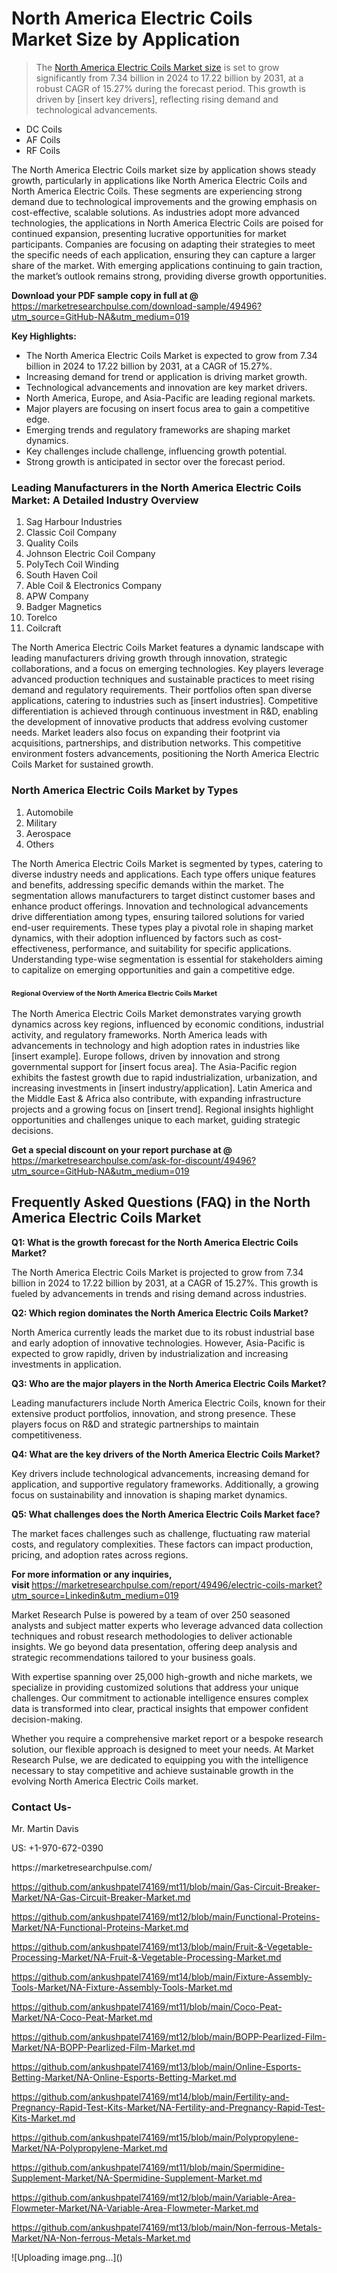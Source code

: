 <h1>North America Electric Coils Market&nbsp;Size by Application</h1><blockquote><p>The <a href="https://marketresearchpulse.com/download-sample/49496?utm_source=GitHub-NA&amp;utm_medium=019">North America Electric Coils Market size</a> is set to grow significantly from 7.34 billion in 2024 to 17.22 billion by 2031, at a robust CAGR of 15.27% during the forecast period. This growth is driven by [insert key drivers], reflecting rising demand and technological advancements.</p></blockquote><ul><li>DC Coils<li> AF Coils<li> RF Coils</li></ul><p>The North America Electric Coils market size by application shows steady growth, particularly in applications like North America Electric Coils and North America Electric Coils. These segments are experiencing strong demand due to technological improvements and the growing emphasis on cost-effective, scalable solutions. As industries adopt more advanced technologies, the applications in North America Electric Coils are poised for continued expansion, presenting lucrative opportunities for market participants. Companies are focusing on adapting their strategies to meet the specific needs of each application, ensuring they can capture a larger share of the market. With emerging applications continuing to gain traction, the market’s outlook remains strong, providing diverse growth opportunities.</p><p><strong>Download your PDF sample copy in full at @ </strong><a href="https://marketresearchpulse.com/download-sample/49496?utm_source=GitHub-NA&amp;utm_medium=019">https://marketresearchpulse.com/download-sample/49496?utm_source=GitHub-NA&amp;utm_medium=019</a></p><p><strong>Key Highlights: </strong></p><ul><li>The North America Electric Coils Market is expected to grow from 7.34 billion in 2024 to 17.22 billion by 2031, at a CAGR of 15.27%.</li><li>Increasing demand for trend or application is driving market growth.</li><li>Technological advancements and innovation are key market drivers.</li><li>North America, Europe, and Asia-Pacific are leading regional markets.</li><li>Major players are focusing on insert focus area to gain a competitive edge.</li><li>Emerging trends and regulatory frameworks are shaping market dynamics.</li><li>Key challenges include challenge, influencing growth potential.</li><li>Strong growth is anticipated in sector over the forecast period.</li></ul><h3>Leading Manufacturers in the North America Electric Coils Market: A Detailed Industry Overview</h3><ol><li>Sag Harbour Industries</li><li>Classic Coil Company</li><li>Quality Coils</li><li>Johnson Electric Coil Company</li><li>PolyTech Coil Winding</li><li>South Haven Coil</li><li>Able Coil & Electronics Company</li><li>APW Company</li><li>Badger Magnetics</li><li>Torelco</li><li>Coilcraft</li></ol><div class="flex max-w-full flex-col flex-grow"><div class="min-h-8 text-message flex w-full flex-col items-end gap-2 whitespace-normal break-words [.text-message+&amp;]:mt-5" dir="auto" data-message-author-role="assistant" data-message-id="fd8432e4-4910-450d-b182-61b7bfb0a01f" data-message-model-slug="gpt-4o"><div class="flex w-full flex-col gap-1 empty:hidden first:pt-[3px]"><div class="markdown prose w-full break-words dark:prose-invert light"><p>The North America Electric Coils Market features a dynamic landscape with leading manufacturers driving growth through innovation, strategic collaborations, and a focus on emerging technologies. Key players leverage advanced production techniques and sustainable practices to meet rising demand and regulatory requirements. Their portfolios often span diverse applications, catering to industries such as [insert industries]. Competitive differentiation is achieved through continuous investment in R&amp;D, enabling the development of innovative products that address evolving customer needs. Market leaders also focus on expanding their footprint via acquisitions, partnerships, and distribution networks. This competitive environment fosters advancements, positioning the North America Electric Coils Market for sustained growth.</p></div></div></div></div><h3>North America Electric Coils Market by Types</h3><ol><li>Automobile<li> Military<li> Aerospace<li> Others</li></ol><div class="flex max-w-full flex-col flex-grow"><div class="min-h-8 text-message flex w-full flex-col items-end gap-2 whitespace-normal break-words [.text-message+&amp;]:mt-5" dir="auto" data-message-author-role="assistant" data-message-id="084470be-0bb7-4664-bddf-5156b4f41249" data-message-model-slug="gpt-4o-mini"><div class="flex w-full flex-col gap-1 empty:hidden first:pt-[3px]"><div class="markdown prose w-full break-words dark:prose-invert light"><p>The North America Electric Coils Market is segmented by types, catering to diverse industry needs and applications. Each type offers unique features and benefits, addressing specific demands within the market. The segmentation allows manufacturers to target distinct customer bases and enhance product offerings. Innovation and technological advancements drive differentiation among types, ensuring tailored solutions for varied end-user requirements. These types play a pivotal role in shaping market dynamics, with their adoption influenced by factors such as cost-effectiveness, performance, and suitability for specific applications. Understanding type-wise segmentation is essential for stakeholders aiming to capitalize on emerging opportunities and gain a competitive edge.</p></div></div></div></div><h3><span style="font-size: 11px;">Regional Overview of the North America Electric Coils Market</span></h3><div class="flex max-w-full flex-col flex-grow"><div class="min-h-8 text-message flex w-full flex-col items-end gap-2 whitespace-normal break-words [.text-message+&amp;]:mt-5" dir="auto" data-message-author-role="assistant" data-message-id="e9038762-ce64-4e30-91c9-9bd413514231" data-message-model-slug="gpt-4o-mini"><div class="flex w-full flex-col gap-1 empty:hidden first:pt-[3px]"><div class="markdown prose w-full break-words dark:prose-invert light"><p>The North America Electric Coils Market demonstrates varying growth dynamics across key regions, influenced by economic conditions, industrial activity, and regulatory frameworks. North America leads with advancements in technology and high adoption rates in industries like [insert example]. Europe follows, driven by innovation and strong governmental support for [insert focus area]. The Asia-Pacific region exhibits the fastest growth due to rapid industrialization, urbanization, and increasing investments in [insert industry/application]. Latin America and the Middle East &amp; Africa also contribute, with expanding infrastructure projects and a growing focus on [insert trend]. Regional insights highlight opportunities and challenges unique to each market, guiding strategic decisions.</p></div></div></div></div><p><strong>Get a special discount on your report purchase at @ </strong><a href="https://marketresearchpulse.com/ask-for-discount/49496?utm_source=GitHub-NA&amp;utm_medium=019">https://marketresearchpulse.com/ask-for-discount/49496?utm_source=GitHub-NA&amp;utm_medium=019</a></p><h2>Frequently Asked Questions (FAQ) in the North America Electric Coils Market</h2><p><strong>Q1: What is the growth forecast for the North America Electric Coils Market?</strong></p><p>The North America Electric Coils Market is projected to grow from 7.34 billion in 2024 to 17.22 billion by 2031, at a CAGR of 15.27%. This growth is fueled by advancements in trends and rising demand across industries.</p><p><strong>Q2: Which region dominates the North America Electric Coils Market?</strong></p><p>North America currently leads the market due to its robust industrial base and early adoption of innovative technologies. However, Asia-Pacific is expected to grow rapidly, driven by industrialization and increasing investments in application.</p><p><strong>Q3: Who are the major players in the North America Electric Coils Market?</strong></p><p>Leading manufacturers include North America Electric Coils, known for their extensive product portfolios, innovation, and strong presence. These players focus on R&amp;D and strategic partnerships to maintain competitiveness.</p><p><strong>Q4: What are the key drivers of the North America Electric Coils Market?</strong></p><p>Key drivers include technological advancements, increasing demand for application, and supportive regulatory frameworks. Additionally, a growing focus on sustainability and innovation is shaping market dynamics.</p><p><strong>Q5: What challenges does the North America Electric Coils Market face?</strong></p><p>The market faces challenges such as challenge, fluctuating raw material costs, and regulatory complexities. These factors can impact production, pricing, and adoption rates across regions.</p><p><strong>For more information or any inquiries, visit&nbsp;</strong><a href="https://marketresearchpulse.com/report/49496/electric-coils-market?utm_source=Linkedin&utm_medium=019">https://marketresearchpulse.com/report/49496/electric-coils-market?utm_source=Linkedin&utm_medium=019</a></p><p>Market Research Pulse is powered by a team of over 250 seasoned analysts and subject matter experts who leverage advanced data collection techniques and robust research methodologies to deliver actionable insights. We go beyond data presentation, offering deep analysis and strategic recommendations tailored to your business goals.</p><p>With expertise spanning over 25,000 high-growth and niche markets, we specialize in providing customized solutions that address your unique challenges. Our commitment to actionable intelligence ensures complex data is transformed into clear, practical insights that empower confident decision-making.</p><p>Whether you require a comprehensive market report or a bespoke research solution, our flexible approach is designed to meet your needs. At Market Research Pulse, we are dedicated to equipping you with the intelligence necessary to stay competitive and achieve sustainable growth in the evolving North America Electric Coils market.</p><h3><strong>Contact Us-</strong></h3><p>Mr. Martin Davis</p><p>US: +1-970-672-0390</p><p>https://marketresearchpulse.com/</p><p><a href="https://github.com/ankushpatel74169/mt11/blob/main/Gas-Circuit-Breaker-Market/NA-Gas-Circuit-Breaker-Market.md">https://github.com/ankushpatel74169/mt11/blob/main/Gas-Circuit-Breaker-Market/NA-Gas-Circuit-Breaker-Market.md</a></p><p><a href="https://github.com/ankushpatel74169/mt12/blob/main/Functional-Proteins-Market/NA-Functional-Proteins-Market.md">https://github.com/ankushpatel74169/mt12/blob/main/Functional-Proteins-Market/NA-Functional-Proteins-Market.md</a></p><p><a href="https://github.com/ankushpatel74169/mt13/blob/main/Fruit-&-Vegetable-Processing-Market/NA-Fruit-&-Vegetable-Processing-Market.md">https://github.com/ankushpatel74169/mt13/blob/main/Fruit-&-Vegetable-Processing-Market/NA-Fruit-&-Vegetable-Processing-Market.md</a></p><p><a href="https://github.com/ankushpatel74169/mt14/blob/main/Fixture-Assembly-Tools-Market/NA-Fixture-Assembly-Tools-Market.md">https://github.com/ankushpatel74169/mt14/blob/main/Fixture-Assembly-Tools-Market/NA-Fixture-Assembly-Tools-Market.md</a></p><p><a href="https://github.com/ankushpatel74169/mt11/blob/main/Coco-Peat-Market/NA-Coco-Peat-Market.md">https://github.com/ankushpatel74169/mt11/blob/main/Coco-Peat-Market/NA-Coco-Peat-Market.md</a></p><p><a href="https://github.com/ankushpatel74169/mt12/blob/main/BOPP-Pearlized-Film-Market/NA-BOPP-Pearlized-Film-Market.md">https://github.com/ankushpatel74169/mt12/blob/main/BOPP-Pearlized-Film-Market/NA-BOPP-Pearlized-Film-Market.md</a></p><p><a href="https://github.com/ankushpatel74169/mt13/blob/main/Online-Esports-Betting-Market/NA-Online-Esports-Betting-Market.md">https://github.com/ankushpatel74169/mt13/blob/main/Online-Esports-Betting-Market/NA-Online-Esports-Betting-Market.md</a></p><p><a href="https://github.com/ankushpatel74169/mt14/blob/main/Fertility-and-Pregnancy-Rapid-Test-Kits-Market/NA-Fertility-and-Pregnancy-Rapid-Test-Kits-Market.md">https://github.com/ankushpatel74169/mt14/blob/main/Fertility-and-Pregnancy-Rapid-Test-Kits-Market/NA-Fertility-and-Pregnancy-Rapid-Test-Kits-Market.md</a></p><p><a href="https://github.com/ankushpatel74169/mt15/blob/main/Polypropylene-Market/NA-Polypropylene-Market.md">https://github.com/ankushpatel74169/mt15/blob/main/Polypropylene-Market/NA-Polypropylene-Market.md</a></p><p><a href="https://github.com/ankushpatel74169/mt11/blob/main/Spermidine-Supplement-Market/NA-Spermidine-Supplement-Market.md">https://github.com/ankushpatel74169/mt11/blob/main/Spermidine-Supplement-Market/NA-Spermidine-Supplement-Market.md</a></p><p><a href="https://github.com/ankushpatel74169/mt12/blob/main/Variable-Area-Flowmeter-Market/NA-Variable-Area-Flowmeter-Market.md">https://github.com/ankushpatel74169/mt12/blob/main/Variable-Area-Flowmeter-Market/NA-Variable-Area-Flowmeter-Market.md</a></p><p><a href="https://github.com/ankushpatel74169/mt13/blob/main/Non-ferrous-Metals-Market/NA-Non-ferrous-Metals-Market.md">https://github.com/ankushpatel74169/mt13/blob/main/Non-ferrous-Metals-Market/NA-Non-ferrous-Metals-Market.md</a></p>
![Uploading image.png…]()
